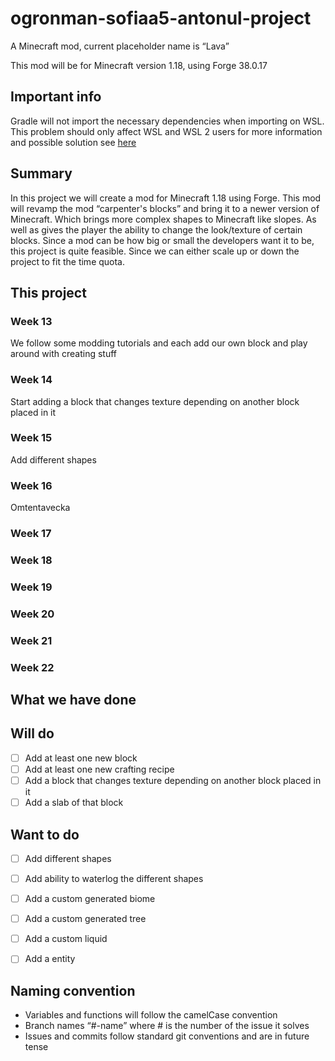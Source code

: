 # ogronman-sofiaa5-antonul-project

A Minecraft mod, current placeholder name is “Lava”

This mod will be for Minecraft version 1.18, using Forge 38.0.17

## Important info

Gradle will not import the necessary dependencies when importing on WSL. This problem should only affect WSL and WSL 2 users for more information and possible solution see [here](https://github.com/microsoft/WSL/issues/4309)


## Summary

In this project we will create a mod for Minecraft 1.18 using Forge. This mod will revamp the mod “carpenter's blocks” and bring it to a newer version of Minecraft. Which brings more complex shapes to Minecraft like slopes. As well as gives the player the ability to change the look/texture of certain blocks. Since a mod can be how big or small the developers want it to be, this project is quite feasible. Since we can either scale up or down the project to fit the time quota. 

## This project 
### Week 13
We follow some modding tutorials and each add our own block and play around with creating stuff

### Week 14
Start adding a block that changes texture depending on another block placed in it

### Week 15
Add different shapes

### Week 16
Omtentavecka

### Week 17

### Week 18

### Week 19

### Week 20

### Week 21

### Week 22


## What we have done

## Will do

- [ ]  Add at least one new block
- [ ]  Add at least one new crafting recipe
- [ ]  Add a block that changes texture depending on another block placed in it
- [ ]  Add a slab of that block

## Want to do

- [ ]  Add different shapes
- [ ]  Add ability to waterlog the different shapes
- [ ]  Add a custom generated biome
- [ ]  Add a custom generated tree
- [ ]  Add a custom liquid
- [ ]  Add a entity


## Naming convention

- Variables and functions will follow the camelCase convention
- Branch names “#-name” where # is the number of the issue it solves
- Issues and commits follow standard git conventions and are in future tense


